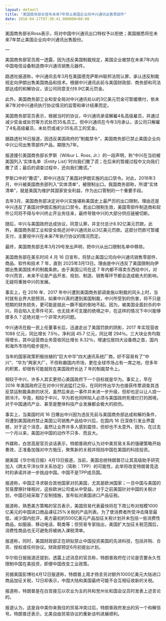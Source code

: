 ```yaml
---
layout: default
title: "美国商务部长宣布未来7年禁止美国企业向中兴通讯出售零部件"
date: 2018-04-17T07:30:41.000000+08:00
---
```


美国商务部长Ross表示，将对中国中兴通讯出口特权予以拒绝；美国据悉将在未来7年禁止美国企业向中兴通讯出售股份。

—

美国商务部官员周一透露，因为违反美国制裁规定，美国企业被禁在未来7年内向中国电信设备制造商中兴通讯销售元器件。 

路透社报道称，中兴通讯去年3月在美国德克萨斯州联邦法院认罪，承认违反制裁规定向伊朗出售美国商品和技术。根据中兴通讯此前与美国财政部、商务部和司法部达成的和解协议，该公司同意支付8.9亿美元罚金。 

此外，美国商务部工业和安全局对中兴通讯处以的3亿美元罚金可暂缓缴付，依未来7年对中兴通讯执行协议情况的监管和审计结果而定。 

美国商务部官员表示，根据当时的协议，中兴通讯承诺解雇4名高级雇员，并通过减少奖金或处罚等方式处罚35名员工。但中兴通讯在今年3月承认，该公司只解雇了4名高级雇员，未处罚或减少35名员工的奖金。 

据路透社16日报道，因违反美国政府的”制裁禁令”，美国商务部已禁止美国企业向中兴公司出售零部件产品，期限为7年。


报道援引美国商务部长罗斯（Wilbur L. Ross, Jr.）的一段声明，称“中兴在当初被美国列入‘实体名单（Entity List）’时向我们撒了谎；在后来的暂缓过程中又向我们撒了谎；最后的调查过程中，还向我们撒谎。”


罗斯口中的“撒谎”，即中兴违反了美国对伊朗实施的出口禁令。对此，2016年3月，中兴被美国商务部列入“实体清单”，被限制出口。我国商务部称，所谓“实体清单”，就是美国为维护其国家安全利益，作为出口管制的一个重要手段。


去年3月，美国商务部决定对中兴实施堪称美国史上最严厉的出口限制，理由还是中兴违反了美国对伊朗实施的出口禁令。若出口限制生效，美国零部件制造商和软件公司将不得与中兴终止开业务往来，最终导致中兴的大部分供应链被切断。


随后，中兴与美国政府达成协议，同意认罪，并支付总计8.92亿美元罚款。此外，美国商务部工业和安全局还对中兴通讯处以3亿美元罚款。这部分罚款可暂缓支付，主要视中兴在未来7年执行协议的情况而定。


最终，美国商务部去年3月29号发出声明，把中兴从出口限制名单中移除。



美国商务部在美东时间 4 月 16 日宣布，将禁止美国公司向中兴通讯销售零部件、商品、软件和技术 7 年，直到 2025年3月13日。理由是中兴违反了美国限制向伊朗出售美国技术的制裁条款。由于美国公司在这 7 年内都不得卖东西给中兴，对中兴而言，未来不论是产品开发、规划、制造、销售等环节都会造成极大的影响，无疑将重挫中兴的发展。

事实上，在 2016 年、2017 年中兴遭到美国商务部调查施以制裁的风头上时，当时就有业界大胆预测，如果中兴真的遭到美国制裁，中兴所受到的伤害，将不只是短期的财务损失，更可能是就此一蹶不振的倒地不起。因为，被美国全面封杀的中兴，将会陷入无零件可买、也无技术可支援的绝境之中，在这样的情况下中兴能够撑多久？这绝对是一个非常大的问题。

中兴通讯在殷一民上任董事长后，迅速走出了美国罚款的阴影，2017 年实现营收 1088 亿元，同比增长 7.5％，净利润 45.7 亿元，同比增 294％。三大块业务均取得增长，其中运营商业务营收同比增长 8.32％，增速位居四大设备商之首，国内和海外市场均稳步提升。

当年的国家政策积极扶植的“巨大中华”四大通讯系统厂商，好不容易有了“中兴”、“华为”两家大厂，不但称霸国内市场，更在全球市场占有一席之地，但多年的积累，却很有可能就败在美国政府长达 7 年的制裁禁令上。

相较于中兴，许多人其实更担心美国政府下一个目标就是华为。事实上，早在 2016 年美国政府正在对中兴穷追猛打之际，在同时传出华为也接获传票调查其违反禁运制裁条款的状况，虽然后来此一事件并未进一步升级，但却也足以让人捏一把冷汗。毕竟，相较于中兴，华为若也同样陷入必须与美国政府死缠烂打的困境，对于中国通讯产业、甚至是整体科技产业发展都会极大的损伤。

事实上，当美国时间 16 日爆出中兴因为违反先前与美国商务部达成和解的条件，将遭到美国政府禁止美国公司销售产品给中兴后，在国内 16 日深夜引发业界震撼，对于这个消息，虽然让业界许多人感到震惊，但却也不太意外，因为，在过去一个月以来，美国对中国的动作不只多、而且大。


外媒称，白宫高层官员谈话表示，特朗普政府认为对中美贸易关系的强硬策略开始奏效，正准备加强对中方施压，聚焦新的关税并阻挡中国在美国的科技投资。

据美国《华尔街日报》4月13日报道，当前，美国总统特朗普已让其高级助手研究加入《跨太平洋伙伴关系协定》（简称：TPP）的可能性，此举将改变特朗普竞选时的承诺并进一步挑战中国。中国不是TPP成员国。

报道称，中国正寻求联合其他国家对抗美国，尤其是欧洲国家；一旦中国与美国的贸易摩擦针锋相对，这些欧洲公司或从中受益。对于之前美国针对中国的关税计划，中国已经采取了反制措施，宣布拟对美国进口产品征税。

报道称，熟悉美方策略的官员表示，美国贸易代表最快将在下周公布对规模1000亿美元的中国进口商品课征25%关税的产品列表。为了使消费者所受冲击降至最低，减少国内批评，美方最初的500亿美元产品加征关税计划并未包括一些消费性商品，如服装、移动电话、鞋类等；但贸易专家指出，美国扩大加征关税范围后，消费性商品也无可避免将被纳入课税清单。

报道称，同时，美国财政部正在研拟禁止中国投资美国的先进科技，包括并购、合资、授权或任何协议。财政部预定6月初提出计划。

华尔街日报报道还提到，透露上述消息的官员称，特朗普政府在讨论是否要永久性限制中国在美投资，即便中国改变工业政策。

另据美国彭博社4月12日报道称，特朗普上周才扬言另对额外1000亿美元大陆进口商品加征关税，12日却表示，中国大陆和美国最终可能不会互相征收新的关税。

报道称，特朗普是在白宫接见以农业为主的共和党州长和国会议员时发表上述言论的。

报道认为，这是自中美你来我往的贸易冲突过后，特朗普政府发出的另一个和解信号。特朗普还表示，北美自由贸易协议的重新谈判进展顺利。

